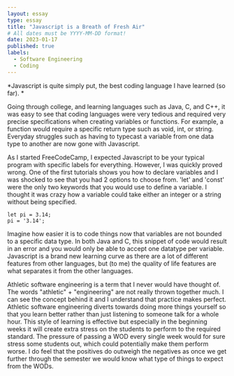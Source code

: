 ```yaml
---
layout: essay
type: essay
title: "Javascript is a Breath of Fresh Air"
# All dates must be YYYY-MM-DD format!
date: 2023-01-17
published: true
labels:
  - Software Engineering
  - Coding
---
```



*Javascript is quite simply put, the best coding language I have learned (so far). *

Going through college, and learning languages such as Java, C, and C++, it was easy to see that coding languages were very tedious and required very precise specifications when creating variables or functions. For example, a function would require a specific return type such as void, int, or string. Everyday struggles such as having to typecast a variable from one data type to another are now gone with Javascript. 

As I started FreeCodeCamp, I expected Javascript to be your typical program with specific labels for everything. However, I was quickly proved wrong. One of the first tutorials shows you how to declare variables and I was shocked to see that you had 2 options to choose from. 'let' and 'const' were the only two keywords that you would use to define a variable. I thought it was crazy how a variable could take either an integer or a string without being specified. 

```
let pi = 3.14;
pi = '3.14';

```

Imagine how easier it is to code things now that variables are not bounded to a specific data type. In both Java and C, this snippet of code would result in an error and you would only be able to accept one datatype per variable. Javascript is a brand new learning curve as there are a lot of different features from other languages, but (to me) the quality of life features are what separates it from the other languages.

Athletic software engineering is a term that I never would have thought of. The words "athletic" + "engineering" are not really thrown together much. I can see the concept behind it and I understand that practice makes perfect. Athletic software engineering diverts towards doing more things yourself so that you learn better rather than just listening to someone talk for a whole hour. This style of learning is effective but especially in the beginning weeks it will create extra stress on the students to perform to the required standard. The pressure of passing a WOD every single week would for sure stress some students out, which could potentially make them perform worse. I do feel that the positives do outweigh the negatives as once we get further through the semester we would know what type of things to expect from the WODs.



